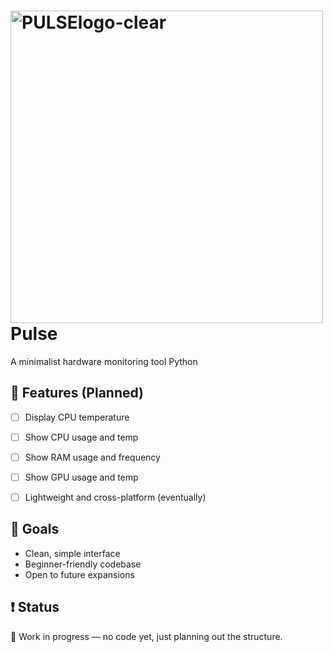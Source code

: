 # <img width="500" height="500" alt="PULSElogo-clear" src="https://github.com/user-attachments/assets/3c5d8315-77fd-4e4a-8682-b60c09cbfad6" /> Pulse


A minimalist hardware monitoring tool Python

## 📌 Features (Planned)
- [ ] Display CPU temperature
- [ ] Show CPU usage and temp
- [ ] Show RAM usage and frequency
- [ ] Show GPU usage and temp
- [ ] Lightweight and cross-platform (eventually)


## 🚀 Goals
- Clean, simple interface
- Beginner-friendly codebase
- Open to future expansions

## ❗ Status
🚧 Work in progress — no code yet, just planning out the structure. 
